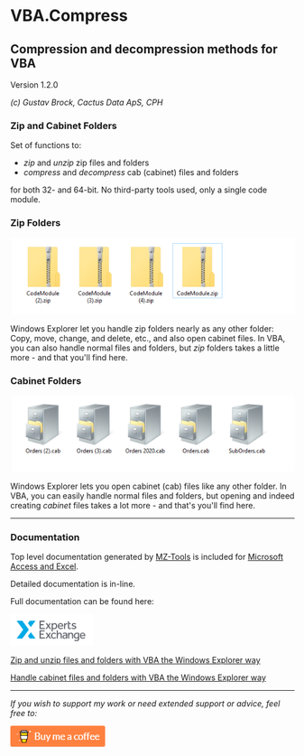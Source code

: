 # VBA.Compress

## Compression and decompression methods for VBA

Version 1.2.0

*(c) Gustav Brock, Cactus Data ApS, CPH*

### Zip and Cabinet Folders
Set of functions to:

- *zip* and *unzip* zip files and folders
- *compress* and *decompress* cab (cabinet) files and folders

for both 32- and 64-bit. No third-party tools used, only a single code module.

### Zip Folders
![General](https://raw.githubusercontent.com/GustavBrock/VBA.Compress/master/images/GitZip.png)

Windows Explorer let you handle zip folders nearly as any other folder: Copy, move, change, and delete, etc., and also open cabinet files.
In VBA, you can also handle normal files and folders, but *zip* folders takes a little more - and that you'll find here.

### Cabinet Folders
![General](https://raw.githubusercontent.com/GustavBrock/VBA.Compress/master/images/GitCab.png)

Windows Explorer lets you open cabinet (cab) files like any other folder. In VBA, you can easily handle normal files and folders, but opening and indeed creating *cabinet* files takes a lot more - and that's you'll find here. 

<hr>

### Documentation
Top level documentation generated by [MZ-Tools](https://www.mztools.com/) is included for [Microsoft Access and Excel](https://htmlpreview.github.io?https://github.com/GustavBrock/VBA.Compress/blob/master/documentation/Compress.htm).

Detailed documentation is in-line. 

Full documentation can be found here:

![EE Logo](https://raw.githubusercontent.com/GustavBrock/VBA.Compress/master/images/EE%20Logo.png)

[Zip and unzip files and folders with VBA the Windows Explorer way](https://www.experts-exchange.com/articles/31130/Zip-and-unzip-files-and-folders-with-VBA-the-Windows-Explorer-way.html)

[Handle cabinet files and folders with VBA the Windows Explorer way](https://www.experts-exchange.com/articles/31144/Handle-cabinet-files-and-folders-with-VBA-the-Windows-Explorer-way.html)

<hr>

*If you wish to support my work or need extended support or advice, feel free to:*

<p>

[<img src="https://raw.githubusercontent.com/GustavBrock/VBA.Compress/master/images/BuyMeACoffee.png">](https://www.buymeacoffee.com/gustav/)
